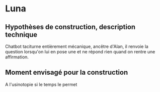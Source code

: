 
# Luna


## Hypothèses de construction, description technique

Chatbot taciturne entièrement mécanique, ancêtre d'Alan, il renvoie la question lorsqu'on lui en pose une et ne répond rien quand on rentre une affirmation.

## Moment envisagé pour la construction
A l'usinotopie si le temps le permet
